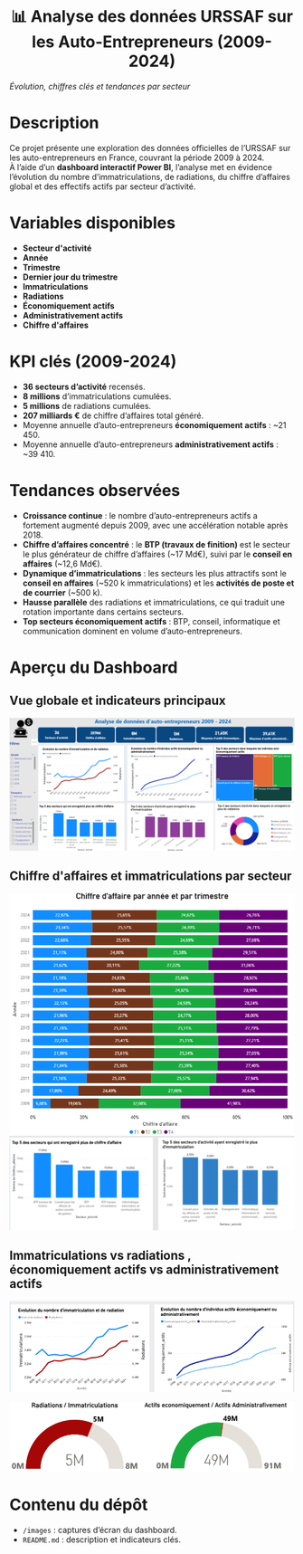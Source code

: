 <h1 align="center">📊 Analyse des données URSSAF sur les Auto-Entrepreneurs (2009-2024)</h1>
<em align="center">Évolution, chiffres clés et tendances par secteur</em>



#  Description
Ce projet présente une exploration des données officielles de l’URSSAF sur les auto-entrepreneurs en France, couvrant la période 2009 à 2024.  
À l’aide d’un **dashboard interactif Power BI**, l’analyse met en évidence l’évolution du nombre d’immatriculations, de radiations, du chiffre d’affaires global et des effectifs actifs par secteur d’activité.

# Variables disponibles
- **Secteur d'activité**
- **Année**
- **Trimestre**
- **Dernier jour du trimestre**
- **Immatriculations**
- **Radiations**
- **Économiquement actifs**
- **Administrativement actifs**
- **Chiffre d'affaires**

# KPI clés (2009-2024)
- **36 secteurs d’activité** recensés.
- **8 millions** d’immatriculations cumulées.
- **5 millions** de radiations cumulées.
- **207 milliards €** de chiffre d’affaires total généré.
- Moyenne annuelle d’auto-entrepreneurs **économiquement actifs** : ~21 450.
- Moyenne annuelle d’auto-entrepreneurs **administrativement actifs** : ~39 410.

# Tendances observées
- **Croissance continue** : le nombre d’auto-entrepreneurs actifs a fortement augmenté depuis 2009, avec une accélération notable après 2018.
- **Chiffre d’affaires concentré** : le **BTP (travaux de finition)** est le secteur le plus générateur de chiffre d’affaires (~17 Md€), suivi par le **conseil en affaires** (~12,6 Md€).
- **Dynamique d’immatriculations** : les secteurs les plus attractifs sont le **conseil en affaires** (~520 k immatriculations) et les **activités de poste et de courrier** (~500 k).
- **Hausse parallèle** des radiations et immatriculations, ce qui traduit une rotation importante dans certains secteurs.
- **Top secteurs économiquement actifs** : BTP, conseil, informatique et communication dominent en volume d’auto-entrepreneurs.

# Aperçu du Dashboard

## Vue globale et indicateurs principaux
![Dashboard Vue 1](images/01-vue%20gbolabe%20et%20indicateurs%20principaux.png)

## Chiffre d'affaires et immatriculations par secteur
![Répartition du chiffre d'affaire](images/02-repartition%20du%20chiffre%20d'affaire.png)
![Chiffre d'affaire et immatriculations par secteurs](images/03-chiffre%20d'affaire%20et%20immatriculation%20par%20secteurs.png)

## Immatriculations vs radiations , économiquement actifs vs administrativement actifs

![Immatriculations vs radiations, actifs économiquement vs administrativement - 1](images/04-Immatriculations%20vs%20radiations,%20actifs%20economiquement%20vs%20administrativement.png)

![Immatriculations vs radiations, actifs économiquement vs administrativement - 2](images/05-Immatriculations%20vs%20radiations,%20actifs%20economiquement%20vs%20administrativement.png)


#  Contenu du dépôt
- `/images` : captures d’écran du dashboard.
- `README.md` : description et indicateurs clés.

